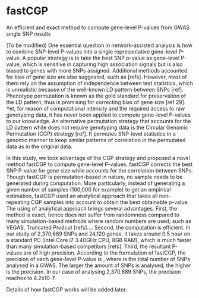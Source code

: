 # fastCGP
An efficient and exact method to compute gene-level P-values from GWAS single SNP results


(To be modified) One essential question in network-assisted analysis is how to combine SNP-level P-values into a single representative gene-level P-value. A popular strategy is to take the best SNP p-value as gene-level P-value, which is sensitive in capturing high association signals but is also biased to genes with more SNPs assigned. Additional methods accounted for bias of gene size are also suggested, such as [refs]. However, most of them rely on the assumption of independence between test statistics, which is unrealistic because of the well-known LD pattern between SNPs [ref]. Phenotype permutation is known as the gold standard for preservation of the LD pattern, thus is promising for correcting bias of gene size [ref 29]. Yet, for reason of computational intensity and the required access to raw genotyping data, it has never been applied to compute gene-level P-values to our knowledge. An alternative permutation strategy that accounts for the LD pattern while does not require genotyping data is the Circular Genomic Permutation (CGP) strategy [ref]. It permutes SNP-level statistics in a genomic manner to keep similar patterns of correlation in the permutated data as in the original data. 

In this study, we took advantage of the CGP strategy and proposed a novel method fastCGP to compute gene-level P-values. fastCGP corrects the best SNP P-value for gene size while accounts for the correlation between SNPs. Though fastCGP is permutation-based in nature, no sample needs to be generated during computation. More particularly, instead of generating a given number of samples (100,000 for example) to get an empirical estimation, fastCGP used an analytical approach that takes all non-repeating CGP samples into account to obtain the best obtainable p-value. The using of analytical approach brings several advantages. First, the method is exact, hence does not suffer from randomness compared to many simulation-based methods where random numbers are used, such as VEGAS, Truncated Prodcut [refs]…. Second, the computation is efficient. In our study of 2,370,689 SNPs and 24,120 genes, it takes around 0.5 hour on a standard PC (Intel Core i7 3.40GHz CPU, 8GB RAM), which is much faster than many simulation-based competitors [refs]. Third, the resultant P-values are of high precision. According to the formulation of fastCGP, the precision of each gene-level P-value is  , where   is the total number of SNPs analysed in a GWAS. The larger the amount of SNPs is analysed, the higher is the precision. In our case of analysing 2,370,689 SNPs, the precision reaches to 4.2x10-7.

Details of how fastCGP works will be added later.
